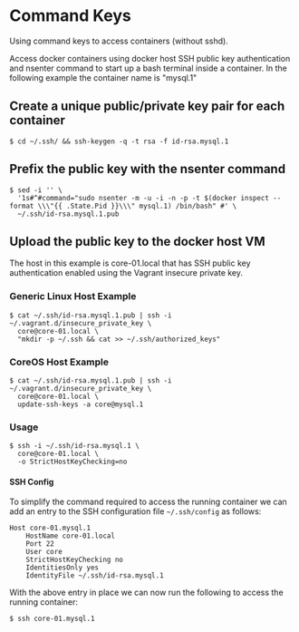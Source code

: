 # Command Keys

Using command keys to access containers (without sshd).

Access docker containers using docker host SSH public key authentication and nsenter command to start up a bash terminal inside a container. In the following example the container name is "mysql.1"

## Create a unique public/private key pair for each container

```
$ cd ~/.ssh/ && ssh-keygen -q -t rsa -f id-rsa.mysql.1
```

## Prefix the public key with the nsenter command

```
$ sed -i '' \
  '1s#^#command="sudo nsenter -m -u -i -n -p -t $(docker inspect --format \\\"{{ .State.Pid }}\\\" mysql.1) /bin/bash" #' \
  ~/.ssh/id-rsa.mysql.1.pub
```

## Upload the public key to the docker host VM

The host in this example is core-01.local that has SSH public key authentication enabled using the Vagrant insecure private key.

### Generic Linux Host Example

```
$ cat ~/.ssh/id-rsa.mysql.1.pub | ssh -i ~/.vagrant.d/insecure_private_key \
  core@core-01.local \
  "mkdir -p ~/.ssh && cat >> ~/.ssh/authorized_keys"
```

### CoreOS Host Example

```
$ cat ~/.ssh/id-rsa.mysql.1.pub | ssh -i ~/.vagrant.d/insecure_private_key \
  core@core-01.local \
  update-ssh-keys -a core@mysql.1
```

### Usage

```
$ ssh -i ~/.ssh/id-rsa.mysql.1 \
  core@core-01.local \
  -o StrictHostKeyChecking=no
```

#### SSH Config

To simplify the command required to access the running container we can add an entry to the SSH configuration file ```~/.ssh/config``` as follows:

```
Host core-01.mysql.1
	HostName core-01.local
	Port 22
	User core
	StrictHostKeyChecking no
	IdentitiesOnly yes
	IdentityFile ~/.ssh/id-rsa.mysql.1
```

With the above entry in place we can now run the following to access the running container:

```
$ ssh core-01.mysql.1
```
